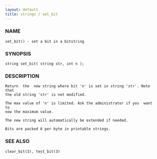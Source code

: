 ```yaml
---
layout: default
title: strings / set_bit
---
```






### NAME
    set_bit() - set a bit in a bitstring


### SYNOPSIS
    string set_bit( string str, int n );


### DESCRIPTION
    Return  the  new string where bit 'n' is set in string 'str'. Note that
    the old string 'str' is not modified.

    The max value of 'n' is limited. Ask the administrator if you  want  to
    now the maximum value.

    The new string will automatically be extended if needed.

    Bits are packed 6 per byte in printable strings.


### SEE ALSO
    clear_bit(3), test_bit(3)



